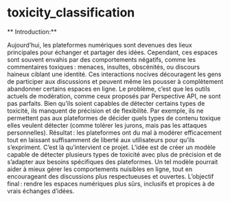 # toxicity_classification

** Introduction:**

Aujourd’hui, les plateformes numériques sont devenues des lieux principales pour échanger et partager des idées. Cependant, ces espaces sont souvent envahis par des comportements négatifs, comme les commentaires toxiques : menaces, insultes, obscénités, ou discours haineux ciblant une identité. Ces interactions nocives découragent les gens de participer aux discussions et peuvent même les pousser à complètement abandonner certains espaces en ligne.
Le problème, c’est que les outils actuels de modération, comme ceux proposés par Perspective API, ne sont pas parfaits. Bien qu’ils soient capables de détecter certains types de toxicité, ils manquent de précision et de flexibilité. Par exemple, ils ne permettent pas aux plateformes de décider quels types de contenu toxique elles veulent détecter (comme tolérer les jurons, mais pas les attaques personnelles). Résultat : les plateformes ont du mal à modérer efficacement tout en laissant suffisamment de liberté aux utilisateurs pour qu’ils s’expriment.
C’est là qu’intervient ce projet. L’idée est de créer un modèle capable de détecter plusieurs types de toxicité avec plus de précision et de s’adapter aux besoins spécifiques des plateformes. Un tel modèle pourrait aider à mieux gérer les comportements nuisibles en ligne, tout en encourageant des discussions plus respectueuses et ouvertes. L’objectif final : rendre les espaces numériques plus sûrs, inclusifs et propices à de vrais échanges d’idées.
